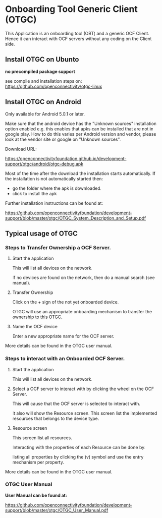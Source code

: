 # Onboarding Tool Generic Client (OTGC)

This Application is an onboarding tool (OBT) and a generic OCF Client.
Hence it can interact with OCF servers without any coding on the Client side.

## Install OTGC on Ubunto

__no precompiled package support__

see compile and installation steps on:
https://github.com/openconnectivity/otgc-linux


## Install OTGC on Android

Only available for Android 5.0.1 or later.

Make sure that the android device has the "Unknown sources" installation option enabled
e.g. this enables that apks can be installed that are not in google play. 
How to do this varies per Android version and vendor, please look at the vendor site or google on "Unknown sources".

Download URL:

https://openconnectivityfoundation.github.io/development-support/otgc/android/otgc-debug.apk

Most of the time after the download the installation starts automatically.
If the installation is not automatically started then:
- go the folder where the apk is downloaded.
- click to install the apk

Further installation instructions can be found at:

https://github.com/openconnectivityfoundation/development-support/blob/master/otgc/OTGC_System_Description_and_Setup.pdf



## Typical usage of OTGC

### Steps to Transfer Ownership a OCF Server.

1) Start the application
    
    This will list all devices on the network. 
    
    If no devices are found on the network, then do a manual search (see manual).
    
2) Transfer Ownership

   Click on the + sign of the not yet onboarded device.
   
   OTGC will use an appropriate onboarding mechanism to transfer the ownership to this OTGC.

3) Name the OCF device

   Enter a new appropriate name for the OCF server.

More details can be found in the OTGC user manual.

### Steps to interact with an Onboarded OCF Server.

1) Start the application
    
    This will list all devices on the network. 

2) Select a OCF server to interact with by clicking the wheel on the OCF Server.

   This will cause that the OCF server is selected to interact with.
   
   It also will show the Resource screen.
   This screen list the implemented resources that belongs to the device type.
   
3) Resource screen
   
   This screen list all resources.
   
   Interacting with the properties of each Resource can be done by:
   
   listing all properties by clicking the (v) symbol and use the entry mechanism per property.
   
   
More details can be found in the OTGC user manual.

### OTGC User Manual 
**User Manual can be found at:**

https://github.com/openconnectivityfoundation/development-support/blob/master/otgc/OTGC_User_Manual.pdf




